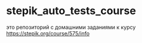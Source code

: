 # stepik_auto_tests_course
это репозиторий с домашними заданиями к курсу
https://stepik.org/course/575/info
